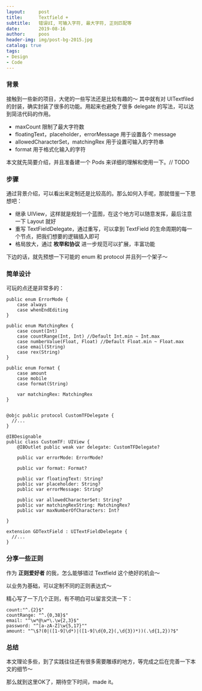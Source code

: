 ```yaml
---
layout:     post
title:      Textfield +
subtitle:   错误UI, 可输入字符, 最大字符, 正则匹配等
date:       2019-08-16
author:     poos
header-img: img/post-bg-2015.jpg
catalog: true
tags:
- Design
- Code
---
```


### 背景

接触到一些新的项目，大佬的一些写法还是比较有趣的～ 其中就有对 UITextfiled 的封装，确实封装了很多的功能。用起来也避免了很多 delegate 的写法，可以达到简洁代码的作用。

- maxCount 限制了最大字符数
- floatingText，placeholder，errorMessage 用于设置各个 message
- allowedCharacterSet，matchingRex 用于设置可输入的字符串
- format 用于格式化输入的字符

本文就先简要介绍，并且准备建一个 Pods 来详细的理解和使用一下。// TODO

### 步骤

通过背景介绍，可以看出来定制还是比较高的。那么如何入手呢，那就借鉴一下思想吧：

- 继承 UIView，这样就是规划一个蓝图，在这个地方可以随意发挥，最后注意一下 Layout 就好
- 重写 TextFieldDelegate，通过重写，可以拿到 TextField 的生命周期的每一个节点，把我们想要的逻辑插入即可
- 格局放大，通过 **枚举和协议** 进一步规范可以扩展，丰富功能

下边的话，就先预想一下可能的 enum 和 protocol 并且列一个架子～

### 简单设计

可玩的点还是非常多的：

```
public enum ErrorMode {
    case always
    case whenEndEditing
}

public enum MatchingRex {
    case count(Int)
    case countRange(Int, Int) //Default Int.min ~ Int.max
    case numberValue(Float, Float) //Default Float.min ~ Float.max
    case email(String)
    case rex(String)
}

public enum Format {
    case amount
    case mobile
    case format(String)

    var matchingRex: MatchingRex
}


@objc public protocol CustomTFDelegate {
  //...
}

@IBDesignable
public class CustomTF: UIView {
    @IBOutlet public weak var delegate: CustomTFDelegate?

    public var errorMode: ErrorMode?

    public var format: Format?

    public var floatingText: String?
    public var placeholder: String?
    public var errorMessage: String?

    public var allowedCharacterSet: String?
    public var matchingRexString: MatchingRex?
    public var maxNumberOfCharacters: Int?

}

extension GDTextField : UITextFieldDelegate {
  //...
}
```

### 分享一些正则

作为 **正则爱好者** 的我，怎么能够错过 Textfield 这个绝好的机会～

以业务为基础，可以定制不同的正则表达式～

精心写了一下几个正则，有不明白可以留言交流一下：

```
count:"^.{2}$"
countRange: "^.{0,38}$"
email: "^\w*@\w*\.\w{2,3}$"
password: "^[a-zA-Z]\w{5,17}""
amount: "^\$?(0|([1-9]\d*)|([1-9]\d{0,2}(,\d{3})*))(.\d{1,2})?$"
```

### 总结

本文理论多些，到了实践往往还有很多需要雕琢的地方，等完成之后在完善一下本文的细节～

那么就到这里OK了，期待空下时间，made it。
